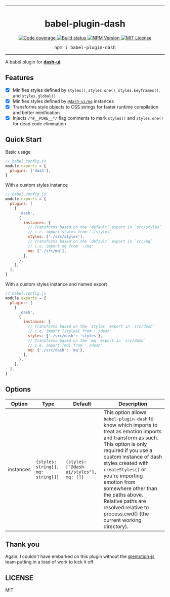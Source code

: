 <hr>
<div align="center">
  <h1 align="center">
    babel-plugin-dash
  </h1>
</div>

<p align="center">
  <a aria-label="Code coverage report" href="https://codecov.io/gh/dash-ui/babel-plugin-dash">
    <img alt="Code coverage" src="https://img.shields.io/codecov/c/gh/dash-ui/babel-plugin-dash?style=for-the-badge&labelColor=24292e">
  </a>
  <a aria-label="Build status" href="https://travis-ci.com/dash-ui/babel-plugin-dash">
    <img alt="Build status" src="https://img.shields.io/travis/com/dash-ui/babel-plugin-dash?style=for-the-badge&labelColor=24292e">
  </a>
  <a aria-label="NPM version" href="https://www.npmjs.com/package/babel-plugin-dash">
    <img alt="NPM Version" src="https://img.shields.io/npm/v/babel-plugin-dash?style=for-the-badge&labelColor=24292e">
  </a>
  <a aria-label="License" href="https://jaredlunde.mit-license.org/">
    <img alt="MIT License" src="https://img.shields.io/npm/l/@dash-ui/babel-plugin-dash?style=for-the-badge&labelColor=24292e">
  </a>
</p>

<pre align="center">npm i babel-plugin-dash</pre>
<hr>

A babel plugin for [**dash-ui**](https://github.com/dash-ui).

## Features

- [x] Minifies styles defined by `styles()`, `styles.one()`, `styles.keyframes()`, and `styles.global()`
- [x] Minifies styles defined by [`@dash-ui/mq`](https://github.com/dash-ui/mq) instances
- [x] Transforms style objects to CSS strings for faster runtime compilation and better minification
- [x] Injects `/*#__PURE__*/` flag comments to mark `styles()` and `styles.one()` for dead code elimination

## Quick Start

Basic usage

```js
// babel.config.js
module.exports = {
  plugins: ['dash'],
}
```

With a custom styles instance

```js
// babel.config.js
module.exports = {
  plugins: [
    [
      'dash',
      {
        instances: {
          // Transforms based on the `default` export in `src/styles`
          // i.e. import styles from './styles'
          styles: ['./src/styles'],
          // Transforms based on the `default` export in `src/mq`
          // i.e. import mq from './mq'
          mq: ['./src/mq'],
        },
      },
    ],
  ],
}
```

With a custom styles instance and named export

```js
// babel.config.js
module.exports = {
  plugins: [
    [
      'dash',
      {
        instances: {
          // Transforms based on the `styles` export in `src/dash`
          // i.e. import {styles} from './dash'
          styles: {'./src/dash': 'styles'},
          // Transforms based on the `mq` export in `src/dash`
          // i.e. import {mq} from './dash'
          mq: {'./src/dash': 'mq'},
        },
      },
    ],
  ],
}
```

## Options

| Option    | Type                               | Default                                 | Description                                                                                                                                                                                                                                                                                                                                                                          |
| --------- | ---------------------------------- | --------------------------------------- | ------------------------------------------------------------------------------------------------------------------------------------------------------------------------------------------------------------------------------------------------------------------------------------------------------------------------------------------------------------------------------------ |
| instances | `{styles: string[], mq: string[]}` | `{styles: ["@dash-ui/styles"], mq: []}` | This option allows `babel-plugin-dash` to know which imports to treat as emotion imports and transform as such. This option is only required if you use a custom instance of dash styles created with `createStyles()` or you're importing emotion from somewhere other than the paths above. Relative paths are resolved relative to process.cwd() (the current working directory). |

## Thank you

Again, I couldn't have embarked on this plugin without the [@emotion-js](https://github.com/emotion-js) team putting in
a load of work to kick it off.

## LICENSE

MIT
